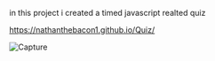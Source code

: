 in this project i created a timed javascript realted quiz

https://nathanthebacon1.github.io/Quiz/



![Capture](https://user-images.githubusercontent.com/104869968/177060051-c4558ccd-052f-412f-b2ca-bcba18842990.PNG)
